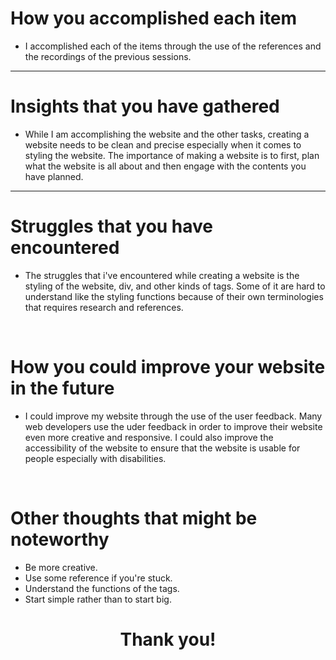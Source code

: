 # How you accomplished each item
- I accomplished each of the items through the use of the references and the recordings of the previous sessions. 

<hr>

# Insights that you have gathered
- While I am accomplishing the website and the other tasks, creating a website needs to be clean and precise especially when it comes to styling the website. The importance of making a website is to first, plan what the website is all about and then engage with the contents you have planned.

<hr>

# Struggles that you have encountered
- The struggles that i've encountered while creating a website is the styling of the website, div, and other kinds of tags. Some of it are hard to understand like the styling functions because of their own terminologies that requires research and references.

<br>

# How you could improve your website in the future
- I could improve my website through the use of the user feedback. Many web developers use the uder feedback in order to improve their website even more creative and responsive. I could also improve the accessibility of the website to ensure that the website is usable for people especially with disabilities.

<br>

# Other thoughts that might be noteworthy
- Be more creative.
- Use some reference if you're stuck.
- Understand the functions of the tags.
- Start simple rather than to start big.


<h1 align="center">Thank you!</h1>